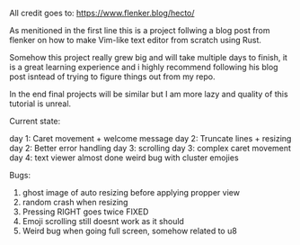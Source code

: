 All credit goes to: https://www.flenker.blog/hecto/

As menitioned in the first line this is a project follwing a blog post from flenker on how to make Vim-like text editor from scratch using Rust.

Somehow this project really grew big and will take multiple days to finish, it is a great learning experience and i highly recommend following his blog post isntead of trying to figure things out from my repo.

In the end final projects will be similar but I am more lazy and quality of this tutorial is unreal.

Current state: 

day 1: Caret movement + welcome message
day 2: Truncate lines + resizing
day 2: Better error handling
day 3: scrolling
day 3: complex caret movement
day 4: text viewer almost done weird bug with cluster emojies

Bugs: 
1. ghost image of auto resizing before applying propper view
2. random crash when resizing
3. Pressing RIGHT goes twice FIXED
4. Emoji scrolling still doesnt work as it should
5. Weird bug when going full screen, somehow related to u8
